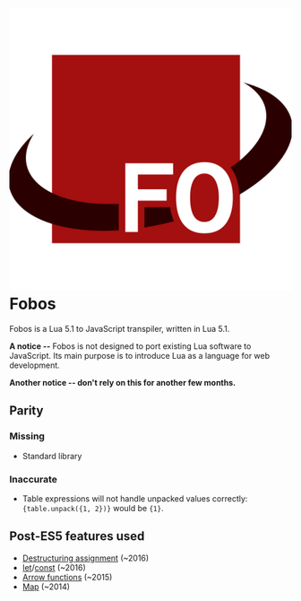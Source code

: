 # ![Fobos logo](logo/logo-square.svg) Fobos

Fobos is a Lua 5.1 to JavaScript transpiler, written in Lua 5.1.

**A notice --** Fobos is not designed to port existing Lua software to JavaScript. Its main purpose is to introduce Lua as a language for web development.

**Another notice -- don't rely on this for another few months.**

## Parity

### Missing

- Standard library

### Inaccurate

- Table expressions will not handle unpacked values correctly: `{table.unpack({1, 2})}` would be `{1}`.

## Post-ES5 features used

- [Destructuring assignment](https://developer.mozilla.org/en-US/docs/Web/JavaScript/Reference/Operators/Destructuring_assignment#browser_compatibility) (~2016)
- [let](https://developer.mozilla.org/en-US/docs/Web/JavaScript/Reference/Statements/let#browser_compatibility)/[const](https://developer.mozilla.org/en-US/docs/Web/JavaScript/Reference/Statements/const#browser_compatibility) (~2016)
- [Arrow functions](https://developer.mozilla.org/en-US/docs/Web/JavaScript/Reference/Functions/Arrow_functions#browser_compatibility) (~2015)
- [Map](https://developer.mozilla.org/en-US/docs/Web/JavaScript/Reference/Global_Objects/Map#browser_compatibility) (~2014)
